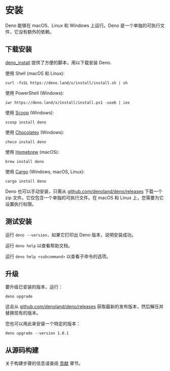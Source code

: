 # 安装

Deno 能够在 macOS、Linux 和 Windows 上运行。Deno 是一个单独的可执行文件，它没有额外的依赖。

## 下载安装

[deno_install](https://github.com/denoland/deno_install) 提供了方便的脚本，用以下载安装 Deno.

使用 Shell (macOS 和 Linux):

```shell
curl -fsSL https://deno.land/x/install/install.sh | sh
```

使用 PowerShell (Windows):

```shell
iwr https://deno.land/x/install/install.ps1 -useb | iex
```

使用 [Scoop](https://scoop.sh/) (Windows):

```shell
scoop install deno
```

使用 [Chocolatey](https://chocolatey.org/packages/deno) (Windows):

```shell
choco install deno
```

使用 [Homebrew](https://formulae.brew.sh/formula/deno) (macOS):

```shell
brew install deno
```

使用 [Cargo](https://crates.io/crates/deno) (Windows, macOS, Linux):

```shell
cargo install deno
```

Deno 也可以手动安装，只需从 [github.com/denoland/deno/releases](https://github.com/denoland/deno/releases) 下载一个 zip 文件。它仅包含一个单独的可执行文件。在 macOS 和 Linux 上，您需要为它设置执行权限。

## 测试安装

运行 `deno --version`，如果它打印出 Deno 版本，说明安装成功。

运行 `deno help` 以查看帮助文档。

运行 `deno help <subcommand>` 以查看子命令的选项。

## 升级

要升级已安装的版本，运行：

```shell
deno upgrade
```

这会从 [github.com/denoland/deno/releases](https://github.com/denoland/deno/releases) 获取最新的发布版本，然后解压并替换现有的版本。

您也可以用此来安装一个特定的版本：

```shell
deno upgrade --version 1.0.1
```


## 从源码构建

关于构建步骤的信息请查阅 [贡献](../contributing.md) 章节。
